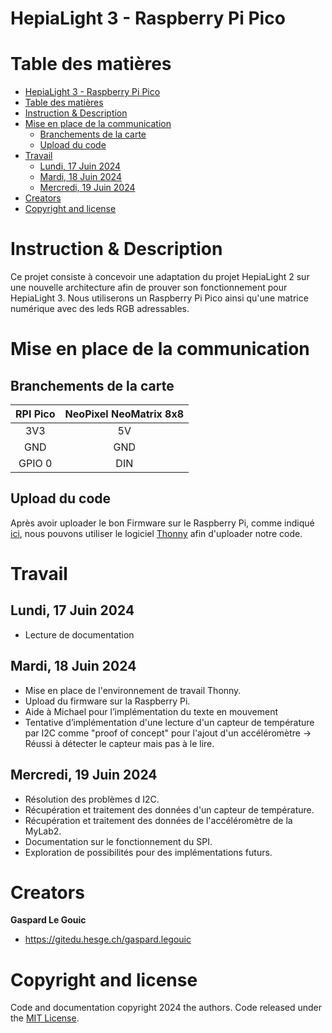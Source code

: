 # HepiaLight 3 - Raspberry Pi Pico

# Table des matières

<!-- TOC -->

- [HepiaLight 3 - Raspberry Pi Pico](#hepialight-3---raspberry-pi-pico)
- [Table des matières](#table-des-mati%C3%A8res)
- [Instruction & Description](#instruction--description)
- [Mise en place de la communication](#mise-en-place-de-la-communication)
    - [Branchements de la carte](#branchements-de-la-carte)
    - [Upload du code](#upload-du-code)
- [Travail](#travail)
    - [Lundi, 17 Juin 2024](#lundi-17-juin-2024)
    - [Mardi, 18 Juin 2024](#mardi-18-juin-2024)
    - [Mercredi, 19 Juin 2024](#mercredi-19-juin-2024)
- [Creators](#creators)
- [Copyright and license](#copyright-and-license)

<!-- /TOC -->

# Instruction & Description

Ce projet consiste à concevoir une adaptation du projet HepiaLight 2 sur une nouvelle architecture afin de prouver son fonctionnement pour HepiaLight 3. Nous utiliserons un Raspberry Pi Pico ainsi qu'une matrice numérique avec des leds RGB adressables.

# Mise en place de la communication

## Branchements de la carte

| **RPI Pico** | **NeoPixel NeoMatrix 8x8** |
| :----------: | :------------------------: |
|     3V3      |             5V             |
|     GND      |            GND             |
|    GPIO 0    |            DIN             |

## Upload du code

Après avoir uploader le bon Firmware sur le Raspberry Pi, comme indiqué [ici](https://www.raspberrypi.com/documentation/microcontrollers/micropython.html), nous pouvons utiliser le logiciel [Thonny](https://thonny.org/) afin d'uploader notre code.

# Travail

## Lundi, 17 Juin 2024

- Lecture de documentation

## Mardi, 18 Juin 2024

- Mise en place de l'environnement de travail Thonny.
- Upload du firmware sur la Raspberry Pi.
- Aide à Michael pour l’implémentation du texte en mouvement
- Tentative d’implémentation d'une lecture d'un capteur de température par I2C comme "proof of concept" pour l'ajout d'un accéléromètre -> Réussi à détecter le capteur mais pas à le lire.

## Mercredi, 19 Juin 2024

- Résolution des problèmes d I2C.
- Récupération et traitement des données d'un capteur de température.
- Récupération et traitement des données de l'accéléromètre de la MyLab2.
- Documentation sur le fonctionnement du SPI.
- Exploration de possibilités pour des implémentations futurs.

# Creators

**Gaspard Le Gouic**

- <https://gitedu.hesge.ch/gaspard.legouic>

# Copyright and license

Code and documentation copyright 2024 the authors. Code released under the [MIT License](https://gitedu.hesge.ch/michael.divia/hepialight3-pico/-/blob/94f8f25ac736165111a03ff964f1538a65eb40e3/LICENSE).